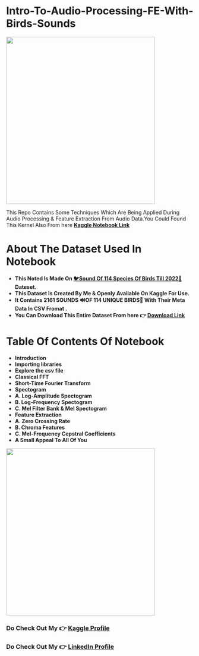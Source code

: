 # Intro-To-Audio-Processing-FE-With-Birds-Sounds
<img src="https://media.tenor.com/qnbMLuKqIj8AAAAC/bird-cute.gif" width= 400 height = 450 />

This Repo Contains Some Techniques Which Are Being Applied During Audio Processing &  Feature Extraction From Audio Data.You Could Found This Kernel Also From here
**[Kaggle Notebook Link](https://www.kaggle.com/code/soumendraprasad/guide-to-audio-processing-fe-with-birds-sounds)**


# About The Dataset Used In Notebook

- **This Noted Is Made On [🐦Sound Of 114 Species Of Birds Till 2022🦜 ](https://www.kaggle.com/datasets/soumendraprasad/sound-of-114-species-of-birds-till-2022) Dateset.**
- **This Dataset Is Created By Me & Openly Available On Kaggle For Use.**
- **It Contains 2161 SOUNDS 🔊OF 114 UNIQUE BIRDS🦅 With Their Meta Data In CSV Fromat .**
- **You Can Download This Entire Dataset From here 👉 [Download Link](https://www.kaggle.com/datasets/soumendraprasad/sound-of-114-species-of-birds-till-2022)**

# Table Of Contents Of Notebook

- **Introduction**
- **Importing libraries**
- **Explore the csv file**
- **Classical FFT**
- **Short-Time Fourier Transform**
- **Spectogram**
-  **A. Log-Amplitude Spectogram**
-  **B. Log-Frequency Spectogram**
-  **C. Mel Filter Bank & Mel Spectogram**
- **Feature Extraction**
-  **A. Zero Crossing Rate**
-  **B. Chroma Features**
-  **C. Mel-Frequency Cepstral Coefficients**
- **A Small Appeal To All Of You**
<img src ="https://previews.123rf.com/images/vgarts/vgarts1507/vgarts150700185/42259742-save-bird-save-environment.jpg" width=400 height=450/>

### **Do Check Out My 👉 [Kaggle Profile](https://www.kaggle.com/soumendraprasad)**
### **Do Check Out My 👉 [LinkedIn  Profile](https://www.linkedin.com/in/soumendra-prasad-mohanty-9338b9243/)**
